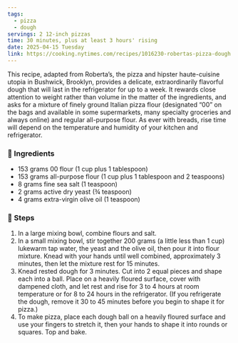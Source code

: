 ```yaml
---
tags:
  - pizza
  - dough
servings: 2 12-inch pizzas
time: 30 minutes, plus at least 3 hours' rising
date: 2025-04-15 Tuesday
link: https://cooking.nytimes.com/recipes/1016230-robertas-pizza-dough
---
```

This recipe, adapted from Roberta’s, the pizza and hipster haute-cuisine utopia in Bushwick, Brooklyn, provides a delicate, extraordinarily flavorful dough that will last in the refrigerator for up to a week. It rewards close attention to weight rather than volume in the matter of the ingredients, and asks for a mixture of finely ground Italian pizza flour (designated “00” on the bags and available in some supermarkets, many specialty groceries and always online) and regular all-purpose flour. As ever with breads, rise time will depend on the temperature and humidity of your kitchen and refrigerator.
### 🛒 Ingredients
- 153 grams 00 flour (1 cup plus 1 tablespoon)
- 153 grams all-purpose flour (1 cup plus 1 tablespoon and 2 teaspoons)
- 8 grams fine sea salt (1 teaspoon)
- 2 grams active dry yeast (¾ teaspoon)
- 4 grams extra-virgin olive oil (1 teaspoon)
### 🥣 Steps
1. In a large mixing bowl, combine flours and salt.
2. In a small mixing bowl, stir together 200 grams (a little less than 1 cup) lukewarm tap water, the yeast and the olive oil, then pour it into flour mixture. Knead with your hands until well combined, approximately 3 minutes, then let the mixture rest for 15 minutes.
3. Knead rested dough for 3 minutes. Cut into 2 equal pieces and shape each into a ball. Place on a heavily floured surface, cover with dampened cloth, and let rest and rise for 3 to 4 hours at room temperature or for 8 to 24 hours in the refrigerator. (If you refrigerate the dough, remove it 30 to 45 minutes before you begin to shape it for pizza.)
4. To make pizza, place each dough ball on a heavily floured surface and use your fingers to stretch it, then your hands to shape it into rounds or squares. Top and bake.